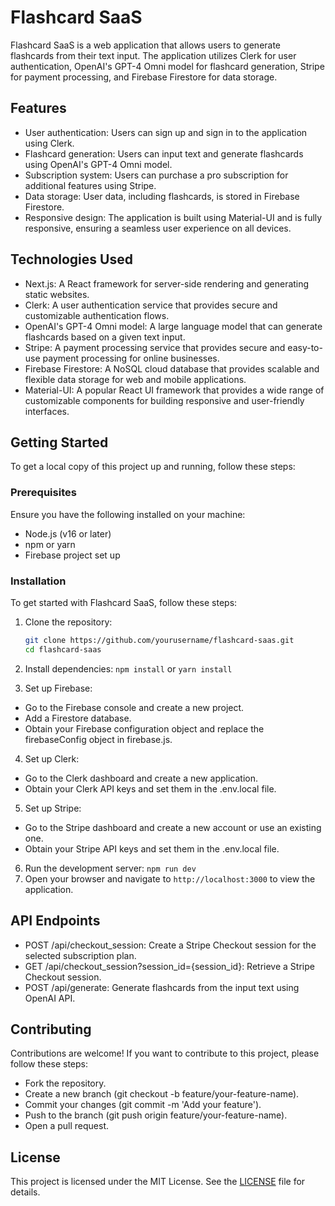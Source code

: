 # Flashcard SaaS

Flashcard SaaS is a web application that allows users to generate flashcards from their text input. The application utilizes Clerk for user authentication, OpenAI's GPT-4 Omni model for flashcard generation, Stripe for payment processing, and Firebase Firestore for data storage.

## Features

- User authentication: Users can sign up and sign in to the application using Clerk.
- Flashcard generation: Users can input text and generate flashcards using OpenAI's GPT-4 Omni model.
- Subscription system: Users can purchase a pro subscription for additional features using Stripe.
- Data storage: User data, including flashcards, is stored in Firebase Firestore.
- Responsive design: The application is built using Material-UI and is fully responsive, ensuring a seamless user experience on all devices.

## Technologies Used

- Next.js: A React framework for server-side rendering and generating static websites.
- Clerk: A user authentication service that provides secure and customizable authentication flows.
- OpenAI's GPT-4 Omni model: A large language model that can generate flashcards based on a given text input.
- Stripe: A payment processing service that provides secure and easy-to-use payment processing for online businesses.
- Firebase Firestore: A NoSQL cloud database that provides scalable and flexible data storage for web and mobile applications.
- Material-UI: A popular React UI framework that provides a wide range of customizable components for building responsive and user-friendly interfaces.

## Getting Started

To get a local copy of this project up and running, follow these steps:

### Prerequisites

Ensure you have the following installed on your machine:

- Node.js (v16 or later)
- npm or yarn
- Firebase project set up

### Installation

To get started with Flashcard SaaS, follow these steps:

1. Clone the repository:

   ```bash
   git clone https://github.com/yourusername/flashcard-saas.git
   cd flashcard-saas
   
2. Install dependencies: `npm install` or `yarn install`
3. Set up Firebase:
- Go to the Firebase console and create a new project.
- Add a Firestore database.
- Obtain your Firebase configuration object and replace the firebaseConfig object in firebase.js.
4. Set up Clerk:
- Go to the Clerk dashboard and create a new application.
- Obtain your Clerk API keys and set them in the .env.local file.
5. Set up Stripe:
- Go to the Stripe dashboard and create a new account or use an existing one.
- Obtain your Stripe API keys and set them in the .env.local file.
6. Run the development server: `npm run dev`
7. Open your browser and navigate to `http://localhost:3000` to view the application.

## API Endpoints
- POST /api/checkout_session: Create a Stripe Checkout session for the selected subscription plan.
- GET /api/checkout_session?session_id={session_id}: Retrieve a Stripe Checkout session.
- POST /api/generate: Generate flashcards from the input text using OpenAI API.

## Contributing

Contributions are welcome! If you want to contribute to this project, please follow these steps:

- Fork the repository.
- Create a new branch (git checkout -b feature/your-feature-name).
- Commit your changes (git commit -m 'Add your feature').
- Push to the branch (git push origin feature/your-feature-name).
- Open a pull request.

## License

This project is licensed under the MIT License. See the [LICENSE](LICENSE) file for details.

